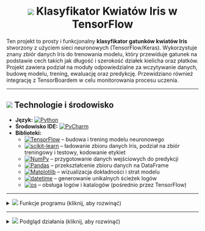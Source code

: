 <h1 align="center"><img src="https://img.icons8.com/ios-filled/50/FFFFFF/artificial-intelligence.png" height="22px" /> Klasyfikator Kwiatów Iris w TensorFlow</h1>

Ten projekt to prosty i funkcjonalny **klasyfikator gatunków kwiatów Iris** stworzony z użyciem sieci neuronowych (TensorFlow/Keras). Wykorzystuje znany zbiór danych Iris do trenowania modelu, który przewiduje gatunek na podstawie cech takich jak długość i szerokość działek kielicha oraz płatków. Projekt zawiera podział na moduły odpowiedzialne za wczytywanie danych, budowę modelu, trening, ewaluację oraz predykcję. Przewidziano również integrację z TensorBoardem w celu monitorowania procesu uczenia.

---

## <img src="https://img.icons8.com/pastel-glyph/64/FFFFFF/code--v2.png" height="22px" /> Technologie i środowisko

- **Język:**  [![Python](https://img.shields.io/badge/Python-3776AB?style=flat&logo=python&logoColor=white)](https://docs.python.org/3/) 
- **Środowisko IDE:** [![PyCharm](https://img.shields.io/badge/PyCharm-009873?style=flat&logo=pycharm&logoColor=white)](https://www.jetbrains.com/pycharm/)  
- **Biblioteki:**  
  - [![TensorFlow](https://img.shields.io/badge/TensorFlow-FF6F00?style=flat&logo=tensorflow&logoColor=white)](https://www.tensorflow.org/learn) – budowa i trening modelu neuronowego  
  - [![scikit-learn](https://img.shields.io/badge/scikit--learn-F7931E?style=flat&logo=scikitlearn&logoColor=white)](https://scikit-learn.org/stable/user_guide.html) – ładowanie zbioru danych Iris, podział na zbiór treningowy i testowy, kodowanie etykiet  
  - [![NumPy](https://img.shields.io/badge/NumPy-013243?style=flat&logo=numpy&logoColor=white)](https://numpy.org/doc/) – przygotowanie danych wejściowych do predykcji  
  - [![Pandas](https://img.shields.io/badge/Pandas-150458?style=flat&logo=pandas&logoColor=white)](https://pandas.pydata.org/docs/) – przekształcenie zbioru danych na DataFrame  
  - [![Matplotlib](https://img.shields.io/badge/Matplotlib-11557C?style=flat&logo=matplotlib&logoColor=white)](https://matplotlib.org/stable/users/index.html) – wizualizacja dokładności i strat modelu  
  - [![datetime](https://img.shields.io/badge/datetime-4B8BBE?style=flat&logoColor=white)](https://docs.python.org/3/library/datetime.html) – generowanie unikalnych ścieżek logów  
  - [![os](https://img.shields.io/badge/os-306998?style=flat&logoColor=white)](https://docs.python.org/3/library/os.html) – obsługa logów i katalogów (pośrednio przez TensorFlow)  

---
<details>
  <summary><img src="https://img.icons8.com/ios-filled/50/FFFFFF/pin.png" height="22px"/> Funkcje programu (kliknij, aby rozwinąć)</summary>

---

<details>
  <summary>📄 <strong><span style="color:#4a90e2">load_data.py</span></strong> – przygotowanie danych (kliknij, aby rozwinąć)</summary>

Ten moduł odpowiada za przygotowanie zbioru danych do treningu:

- **`get_data()`**  
  Główna funkcja:
  - Wczytuje zbiór Iris z `sklearn.datasets.load_iris()`.
  - Tworzy `DataFrame` z kolumnami cech i etykietą „species”.
  - Zamienia indeksy klas (0, 1, 2) na etykiety tekstowe (np. *setosa*).
  - Koduje etykiety do wartości numerycznych za pomocą `LabelEncoder`.
  - Dzieli dane na `train/test` za pomocą `train_test_split()`.

Zwracane dane:
```python
X_train, X_test, y_train, y_test, encoder
```

</details>

---

<details>
  <summary>📄 <strong><span style="color:#7b8d8e">build_model.py</span></strong> – konstrukcja modelu (kliknij, aby rozwinąć)</summary>

Moduł zawiera funkcję:

- **`build_model()`**
  - Tworzy model sekwencyjny `tf.keras.Sequential` z 3 warstwami:
    - 2 warstwy ukryte z 10 neuronami i aktywacją `relu`.
    - 1 warstwa wyjściowa (3 klasy) z `softmax`.
  - Kompiluje model z:
    - Optymalizatorem `adam`
    - Funkcją straty: `sparse_categorical_crossentropy`
    - Metryką: `accuracy`

Zwraca gotowy do treningu obiekt modelu `tf.keras.Model`.

</details>

---

<details>
  <summary>📄 <strong><span style="color:#9b59b6">train.py</span></strong> – trenowanie i wizualizacja (kliknij, aby rozwinąć)</summary>

- **`train_model(model, X_train, y_train)`**  
  Funkcja realizująca:
  - Trening modelu przez 50 epok z walidacją (`validation_split=0.2`).
  - Konfigurację **TensorBoard** z dynamiczną nazwą folderu (`logs/fit/YYYYMMDD-HHMMSS`).
  - Rejestrowanie logów do plików `.tfevents...`.

✅ Wykresy generowane przez `matplotlib`:
- Dokładność (`accuracy`, `val_accuracy`)
- Strata (`loss`, `val_loss`)

Funkcja zwraca obiekt `history` (dane do dalszej analizy wyników).

</details>

---

<details>
  <summary>📄 <strong><span style="color:#2ecc71">evaluate.py</span></strong> – ocena modelu (kliknij, aby rozwinąć)</summary>

- **`evaluate_model(model, X_test, y_test)`**  
  - Wykonuje ewaluację modelu na zbiorze testowym.
  - Zwraca metryki `loss` i `accuracy`.
  - Wynik jest wypisywany w czytelnej formie z dokładnością do 2 miejsc po przecinku.

</details>

---

<details>
  <summary>📄 <strong><span style="color:#e67e22">predict.py</span></strong> – klasyfikacja nowych próbek (kliknij, aby rozwinąć)</summary>

- **`predict_species(model, encoder, input_data)`**  
  - Przygotowuje dane wejściowe (`np.array([[...]])`).
  - Używa modelu do predykcji (`model.predict()`).
  - Wybiera indeks największego prawdopodobieństwa (`tf.argmax()`).
  - Dekoduje etykietę gatunku za pomocą `encoder.inverse_transform()`.

Funkcja wyświetla komunikat z nazwą przewidzianego gatunku (`Iris-setosa`, `Iris-versicolor`, `Iris-virginica`).

</details>

---

<details>
  <summary>📄 <strong><span style="color:#c0392b">main.py</span></strong> – główny punkt startowy programu (kliknij, aby rozwinąć)</summary>

- Funkcja `main()` uruchamia cały pipeline:
  1. Załadowanie i przygotowanie danych (`get_data`)
  2. Budowa modelu (`build_model`)
  3. Trening (`train_model`)
  4. Ewaluacja (`evaluate_model`)
  5. Predykcja przykładowej próbki (`predict_species`)

Skrypt jest gotowy do uruchomienia przez terminal lub PyCharma:
```python
if __name__ == "__main__":
    main()
```

</details>

---

<details>
  <summary>📄 <strong><span style="color:#34495e">dnn_estimator_iris.py</span></strong> – uproszczony skrypt all-in-one (kliknij, aby rozwinąć)</summary>

Ten plik zawiera:
- Jednoetapowy pipeline w jednym skrypcie (bez modularnego podziału).
- Przykład zbudowania modelu `Sequential` z większą liczbą neuronów.
- Trenowanie i walidacja przez 50 epok.
- Predykcję próbki `np.array([[5.1, 3.5, 1.4, 0.2]])`.

Użyte narzędzia:
- `LabelBinarizer` zamiast `LabelEncoder`
- `categorical_crossentropy` (zamiast sparse)

Plik przydatny jako demo lub sandbox do eksperymentów.

</details>

---

<details>
  <summary>🧰 <strong>Instalacja i uruchomienie – wymagane komendy (kliknij, aby rozwinąć)</strong></summary>

Aby uruchomić projekt lokalnie, należy wykonać następujące kroki:

1. **Utworzenie wirtualnego środowiska (opcjonalnie):**
```bash
python -m venv .venv
source .venv/bin/activate     # Linux/macOS
.venv\Scripts\activate      # Windows
```

2. **Instalacja zależności:**
```bash
pip install tensorflow scikit-learn pandas matplotlib
```

3. **(Opcjonalne) Uruchomienie TensorBoarda:**
```bash
tensorboard --logdir=logs/fit
```

4. **Uruchomienie programu:**
```bash
python main.py
```

</details>
</details>

---

<details>
  <summary><img src="https://img.icons8.com/ios-filled/50/FFFFFF/camera.png" height="22px"/> Podgląd działania (kliknij, aby rozwinąć)</summary>

Poniżej przykładowe wyniki działania programu:

![Podgląd działania](images/result1.png)  
![Podgląd działania](images/result2.png)
![Podgląd działania](images/result3.png)

</details>
